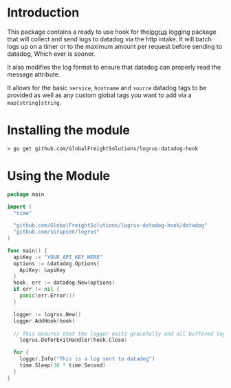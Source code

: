 # Introduction

This package contains a ready to use hook for the[logrus](https://github.com/sirupsen/logrus) logging package that will collect and send logs to datadog via the http intake. It will batch logs up on a timer or to the maximum amount per request before sending to datadog, Which ever is sooner.

It also modifies the log format to ensure that datadog can properly read the message attribute.

It allows for the basic `service`, `hostname` and `source` datadog tags to be provided as well as any custom global tags you want to add via a `map[string]string`.

# Installing the module

```
> go get github.com/GlobalFreightSolutions/logrus-datadog-hook
```

# Using the Module

```go
package main

import (
  "time"

  "github.com/GlobalFreightSolutions/logrus-datadog-hook/datadog"
  "github.com/sirupsen/logrus"
)

func main() {
  apiKey := "YOUR_API_KEY_HERE"
  options := &datadog.Options{
    ApiKey: &apiKey
  }
  hook, err := datadog.New(options)
  if err != nil {
    panic(err.Error())
  }

  logger := logrus.New()
  logger.AddHook(hook)
  
  // This ensures that the logger exits gracefully and all buffered logs are sent before closing down
	logrus.DeferExitHandler(hook.Close)

  for {
    logger.Info("This is a log sent to datadog")
    time.Sleep(30 * time.Second)
  }
}
```
